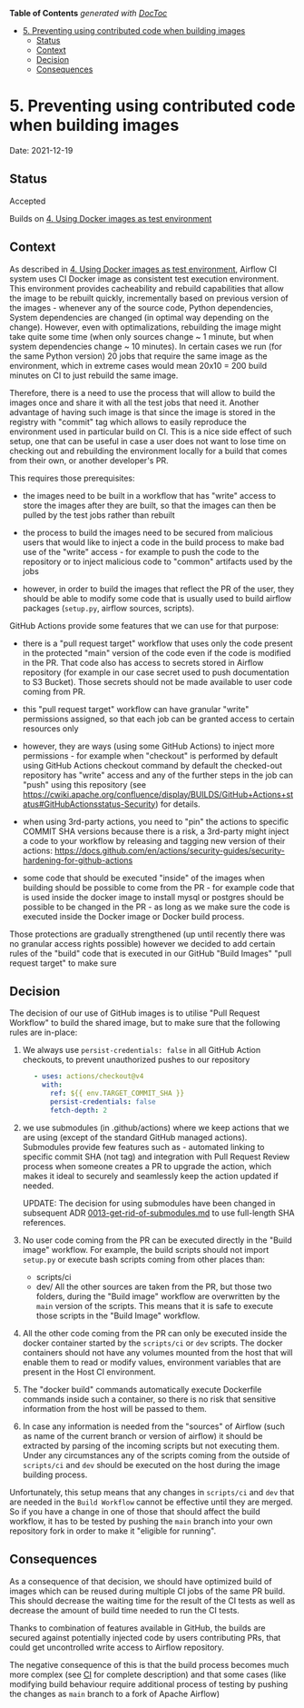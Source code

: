 <!--
 Licensed to the Apache Software Foundation (ASF) under one
 or more contributor license agreements.  See the NOTICE file
 distributed with this work for additional information
 regarding copyright ownership.  The ASF licenses this file
 to you under the Apache License, Version 2.0 (the
 "License"); you may not use this file except in compliance
 with the License.  You may obtain a copy of the License at

   http://www.apache.org/licenses/LICENSE-2.0

 Unless required by applicable law or agreed to in writing,
 software distributed under the License is distributed on an
 "AS IS" BASIS, WITHOUT WARRANTIES OR CONDITIONS OF ANY
 KIND, either express or implied.  See the License for the
 specific language governing permissions and limitations
 under the License.
 -->

<!-- START doctoc generated TOC please keep comment here to allow auto update -->
<!-- DON'T EDIT THIS SECTION, INSTEAD RE-RUN doctoc TO UPDATE -->
**Table of Contents**  *generated with [DocToc](https://github.com/thlorenz/doctoc)*

- [5. Preventing using contributed code when building images](#5-preventing-using-contributed-code-when-building-images)
  - [Status](#status)
  - [Context](#context)
  - [Decision](#decision)
  - [Consequences](#consequences)

<!-- END doctoc generated TOC please keep comment here to allow auto update -->

# 5. Preventing using contributed code when building images

Date: 2021-12-19

## Status

Accepted

Builds on [4. Using Docker images as test environment](0004-using-docker-images-as-test-environment.md)

## Context

As described in [4. Using Docker images as test environment](0004-using-docker-images-as-test-environment.md),
Airflow CI system uses CI Docker image as consistent test execution environment. This environment provides
cacheability and rebuild capabilities that allow the image to be rebuilt quickly, incrementally based on
previous version of the images - whenever any of the source code, Python dependencies, System dependencies
are changed (in optimal way depending on the change). However, even with optimalizations, rebuilding
the image might take quite some time (when only sources change ~ 1 minute, but when system dependencies
change ~ 10 minutes). In certain cases we run (for the same Python version) 20 jobs that require the same
image as the environment, which in extreme cases would mean 20x10 = 200 build minutes on CI to
just rebuild the same image.

Therefore, there is a need to use the process that will allow to build the images once and share it with
all the test jobs that need it. Another advantage of having such image is that since the image is stored
in the registry with "commit" tag which allows to easily reproduce the environment used in particular
build on CI. This is a nice side effect of such setup, one that can be useful in case a user does not want
to lose time on checking out and rebuilding the environment locally for a build that comes from their own,
or another developer's PR.

This requires those prerequisites:

  * the images need to be built in a workflow that has "write" access to store the images after they are
    built, so that the images can then be pulled by the test jobs rather than rebuilt

  * the process to build the images need to be secured from malicious users that would like to inject a
    code in the build process to make bad use of the "write" access - for example to push the code
    to the repository or to inject malicious code to "common" artifacts used by the jobs

  * however, in order to build the images that reflect the PR of the user, they should be able to modify some
    code that is usually used to build airflow packages (`setup.py`, airflow sources, scripts).

GitHub Actions provide some features that we can use for that purpose:

* there is a "pull request target" workflow that uses only the code present in the protected "main" version
  of the code even if the code is modified in the PR. That code also has access to secrets stored in
  Airflow repository (for example in our case secret used to push documentation to S3 Bucket). Those
  secrets should not be made available to user code coming from PR.

* this "pull request target" workflow can have granular "write" permissions assigned, so that each job
  can be granted access to certain resources only

* however, they are ways (using some GitHub Actions) to inject more permissions - for example
  when "checkout" is performed by default using GitHub Actions checkout command by default the checked-out
  repository has "write" access and any of the further steps in the job can "push" using this repository
  (see https://cwiki.apache.org/confluence/display/BUILDS/GitHub+Actions+status#GitHubActionsstatus-Security)
  for details.

* when using 3rd-party actions, you need to "pin" the actions to specific COMMIT SHA versions because
  there is a risk, a 3rd-party might inject a code to your workflow by releasing and tagging new version
  of their actions: https://docs.github.com/en/actions/security-guides/security-hardening-for-github-actions

* some code that should be executed "inside" of the images when building should be possible to come from the
  PR - for example code that is used inside the docker image to install mysql or postgres should be possible
  to be changed in the PR - as long as we make sure the code is executed inside the Docker image or Docker
  build process.

Those protections are gradually strengthened (up until recently there was no granular access rights possible)
however we decided to add certain rules of the "build" code that is executed in our GitHub "Build Images"
"pull request target" to make sure

## Decision

The decision of our use of GitHub images is to utilise "Pull Request Workflow" to build the shared image,
but to make sure that the following rules are in-place:

1) We always use `persist-credentials: false` in all GitHub Action checkouts, to prevent unauthorized pushes
   to our repository

```yaml
      - uses: actions/checkout@v4
        with:
          ref: ${{ env.TARGET_COMMIT_SHA }}
          persist-credentials: false
          fetch-depth: 2
```

2) we use submodules (in .github/actions) where we keep actions that we are using (except of the standard
   GitHub managed actions). Submodules provide few features such as - automated linking to specific commit
   SHA (not tag) and integration with Pull Request Review process when someone creates a PR to upgrade the
   action, which makes it ideal to securely and seamlessly keep the action updated if needed.

   UPDATE: The decision for using submodules have been changed in subsequent ADR
   [0013-get-rid-of-submodules.md](0013-get-rid-of-submodules.md) to use full-length SHA references.

3) No user code coming from the PR can be executed directly in the "Build image" workflow. For example, the
   build scripts should not import `setup.py` or execute bash scripts coming from other places than:
   * scripts/ci
   * dev/
   All the other sources are taken from the PR, but those two folders, during the "Build image" workflow
   are overwritten by the `main` version of the scripts. This means that it is safe to execute those
   scripts in the "Build Image" workflow.

4) All the other code coming from the PR can only be executed inside the docker container started by the
   `scripts/ci` or `dev` scripts. The docker containers should not have any volumes mounted from
   the host that will enable them to read or modify values, environment variables that are present in the
   Host CI environment.

5) The "docker build" commands automatically execute Dockerfile commands inside such a container, so there
   is no risk that sensitive information from the host will be passed to them.

6) In case any information is needed from the "sources" of Airflow (such as name of the current branch or
   version of airflow) it should be extracted by parsing of the incoming scripts but not executing them. Under
   any circumstances any of the scripts coming from the outside of `scripts/ci` and `dev` should be
   executed on the host during the image building process.

Unfortunately, this setup means that any changes in `scripts/ci` and `dev` that are needed in
the `Build Workflow` cannot be effective until they are merged. So if you have a change in one of those
that should affect the build workflow, it has to be tested by pushing the `main` branch into your own
repository fork in order to make it "eligible for running".

## Consequences

As a consequence of that decision, we should have optimized build of images which can be reused during
multiple CI jobs of the same PR build. This should decrease the waiting time for the result of the CI
tests as well as decrease the amount of build time needed to run the CI tests.

Thanks to combination of features available in GitHub, the builds are secured against potentially injected
code by users contributing PRs, that could get uncontrolled write access to Airflow repository.

The negative consequence of this is that the build process becomes much more complex
(see [CI](../ci/README.md) for complete description) and that some cases (like modifying build behaviour
require additional process of testing by pushing the changes as `main` branch to a fork of Apache Airflow)
